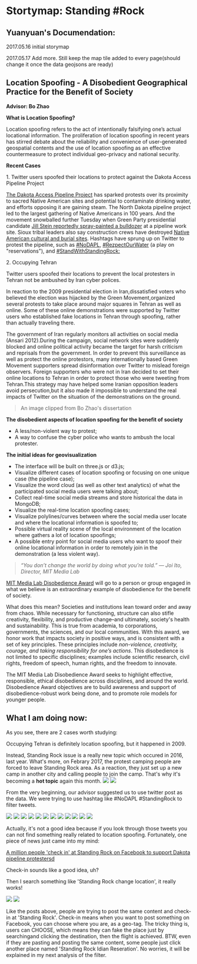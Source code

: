 # Stortymap: Standing #Rock

## Yuanyuan's Documendation:

2017.05.16 initial storymap

2017.05.17 Add more. Still keep the map tile added to every page(should change it once the data geojsons are ready)



## Location Spoofing - A Disobedient Geographical Practice for the Benefit of Society

**Advisor: Bo Zhao**

**What is Location Spoofing?**

Location spoofing refers to the act of intentionally falsifying one’s actual locational information. The proliferation
of location spoofing in recent years has stirred debate about the reliability and convenience of user-generated geospatial contents and the use of location spoofing as an effective countermeasure to protect individual geo-privacy and national security.

**Recent Cases**

1\. Twitter users spoofed their locations to protect against the Dakota Access Pipeline Project

[The Dakota Access Pipeline Project](https://www.usnews.com/news/us/articles/2016-09-03/oil-pipeline-protest-turns-violent-in-southern-north-dakota) has sparked protests over its proximity to sacred Native American sites and potential to contaminate drinking water, and efforts opposing it are gaining steam. The North Dakota pipeline project led to the largest gathering of Native Americans in 100 years. And the movement snowballed further Tuesday when Green Party presidential candidate [Jill Stein reportedly spray-painted a bulldozer](https://www.usnews.com/news/articles/2016-09-07/stein-gets-noticed-for-allegedly-vandalizing-a-worksite) at a pipeline work site. Sioux tribal leaders also say construction crews have destroyed [Native American cultural and burial sites](https://www.usnews.com/news/us/articles/2016-09-04/tribal-chairman-urges-avoiding-bismarck-after-pipeline-clash). Hashtags have sprung up on Twitter to protest the pipeline, such as [#NoDAPL](https://twitter.com/search?q=%23nodapl&src=tyah), [#RezpectOurWater](https://twitter.com/search?q=%23RezpectOurWater&src=tyah) (a play on "reservations"), and [#StandWithStandingRock:](https://twitter.com/search?q=%23standwithstandingrock&src=tyah)

2\. Occupying Tehran

Twitter users spoofed their locations to prevent the local protesters in Tehran not be ambushed by Iran cyber polices.

In reaction to the 2009 presidential election in Iran,dissatisfied voters who believed the election was hijacked by the Green Movement,organized several protests to take place around major squares in Tehran as well as online. Some of these online demonstrations were supported by Twitter users who established fake locations in Tehran through spoofing, rather than actually traveling there.

The government of Iran regularly monitors all activities on social media (Ansari 2012).During the campaign, social network sites were suddenly blocked and online political activity became the target for harsh criticism and reprisals from the government. In order to prevent this surveillance as well as protect the online protestors, many internationally based Green Movement supporters spread disinformation over Twitter to mislead foreign observers. Foreign supporters who were not in Iran decided to set their online locations to Tehran in order to protect those who were tweeting from Tehran.This strategy may have helped some Iranian opposition leaders avoid persecution,but it also made it impossible to understand the real impacts of Twitter on the situation of the demonstrations on the ground.

> An image clipped from Bo Zhao's dissertation

**The disobedient aspects of location spoofing for the benefit of society**

- A less/non-violent way to protest;
- A way to confuse the cyber police who wants to ambush the local protester.

**The initial ideas for geovisualization**

- The interface will be built on three.js or d3.js;
- Visualize different cases of location spoofing or focusing on one unique case (the pipeline case);
- Visualize the word cloud (as well as other text analytics) of what the participated social media users were talking about; 
- Collect real-time social media streams and store historical the data in MongoDB;
- Visualize the real-time location spoofing cases;
- Visualize polylines/curves between where the social media user locate and where the locational information is spoofed to;
- Possible virtual reality scene of the local environment of the location where gathers a lot of location spoofings;
- A possible entry point for social media users who want to spoof their online locational information in order to remotely join in the demonstration (a less violent way). 

> *“You don’t change the world by doing what you’re told.” — Joi Ito, Director, MIT Media Lab*

[MIT Media Lab Disobedience Award](https://www.media.mit.edu/disobedience/) will go to a person or group engaged in what we believe is an extraordinary example of disobedience for the benefit of society.

What does this mean? Societies and institutions lean toward order and away from chaos. While necessary for functioning, structure can also stifle creativity, flexibility, and productive change–and ultimately, society's health and sustainability. This is true from academia, to corporations, governments, the sciences, and our local communities.
With this award, we honor work that impacts society in positive ways, and is consistent with a set of key principles. These principles include *non-violence, creativity, courage, and taking responsibility for one’s actions*. This disobedience is not limited to specific disciplines; examples include scientific research, civil rights, freedom of speech, human rights, and the freedom to innovate.

The MIT Media Lab Disobedience Award seeks to highlight effective, responsible, ethical disobedience across disciplines, and around the world. Disobedience Award objectives are to build awareness and support of disobedience-robust work being done, and to promote role models for younger people.

## What I am doing now:

As you see, there are 2 cases worth studying:

Occupying Tehran is definitely location spoofing, but it happened in 2009.

Instead, Standing Rock issue is a really new topic which occured in 2016, last year. What's more, on Febrary 2017, the protest camping people are forced to leave Standing Rock area. As a reaction, they just set up a new camp in another city and calling people to join the camp. That's why it's becoming a **hot topic** again this month.
![](pipeline_img/camp5.png) 
![](pipeline_img/people5.png) 

From the very beginning, our advisor suggested us to use twitter post as the data. We were trying to use hashtag like #NoDAPL #StandingRock to filter tweets. 

![](pipeline_img/twitter1.png) 
![](pipeline_img/twitter2.png)
![](pipeline_img/twitter3.png)
![](pipeline_img/twitter4.png)
![](pipeline_img/twitter5.png)
![](pipeline_img/twitter6.png)
![](pipeline_img/twitter7.png)
![](pipeline_img/twitter8.png)
![](pipeline_img/twitter9.png)
![](pipeline_img/twitter10.png)
![](pipeline_img/twitter11.png)
![](pipeline_img/twitter12.png)


Actually, it's not a good idea because if you look through those tweets you can not find something really related to location spoofing. Fortunately, one piece of news just came into my mind:
 
[A million people 'check in' at Standing Rock on Facebook to support Dakota pipeline protestersd](https://www.theguardian.com/us-news/2016/oct/31/north-dakota-access-pipeline-protest-mass-facebook-check-in/) 

Check-in sounds like a good idea, uh? 

Then I search something like 'Standing Rock change location', it really works!

![](pipeline_img/facebook1.png)
![](pipeline_img/facebook2.png)

Like the posts above, people are trying to post the same content and check-in at 'Standing Rock'. Check-in means when you want to post something on Facebook, you can choose where you are, as a geo-tag. The tricky thing is, users can CHOOSE, which means they can fake the place just by searchingand clicking the destination, then the flight is achieved. BTW, even if they are pasting and posting the same content, some people just click another place named 'Standing Rock Idian Reseration'. No worries, it will be explained in my next analysis of the filter.




